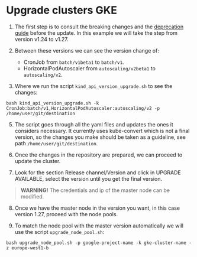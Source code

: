 # Upgrade clusters GKE

1. The first step is to consult the breaking changes and the [deprecation guide](https://kubernetes.io/docs/reference/using-api/deprecation-guide/) before the update. In this example we will take the step from version v1.24 to v1.27. 

2. Between these versions we can see the version change of:
    - CronJob from `batch/v1beta1` to `batch/v1`.
    - HorizontalPodAutoscaler from `autoscaling/v2beta1` to `autoscaling/v2`.

3. Where we run the script `kind_api_version_upgrade.sh` to see the changes:

```
bash kind_api_version_upgrade.sh -k CronJob:batch/v1,HorizontalPodAutoscaler:autoscaling/v2 -p /home/user/git/destination
```

5. The script goes through all the yaml files and updates the ones it considers necessary. It currently uses kube-convert which is not a final version, so the changes you make should be taken as a guideline, see path `/home/user/git/destination`.

6. Once the changes in the repository are prepared, we can proceed to update the cluster.

7. Look for the section Release channel/Version and click in UPGRADE AVAILABLE, select the version until you get the final version.

> **WARNING!** The credentials and ip of the master node can be modified.

8. Once we have the master node in the version you want, in this case version 1.27, proceed with the node pools.

9. To match the node pool with the master version automatically we will use the  script `upgrade_node_pool.sh`:

```
bash upgrade_node_pool.sh -p google-project-name -k gke-cluster-name -z europe-west1-b
```
